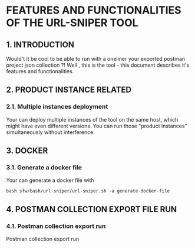 #  FEATURES AND FUNCTIONALITIES OF THE URL-SNIPER TOOL


    

## 1. INTRODUCTION
Would't it be cool to be able to run with a oneliner your exported postman project json collection ?! Well , this is the tool - this document describes it's features and functionalities. 

    

## 2. PRODUCT INSTANCE RELATED


    

### 2.1. Multiple instances deployment
Your can deploy multiple instances of the tool on the same host, which might have even different versions. You can run those "product instances" simultaneously without interference. 

    

## 3. DOCKER


    

### 3.1. Generate a docker file
Your can generate a docker file with 

    bash sfw/bash/url-sniper/url-sniper.sh -a generate-docker-file

## 4. POSTMAN COLLECTION EXPORT FILE RUN


    

### 4.1. Postman collection export run 
Postman collection export run 

    

